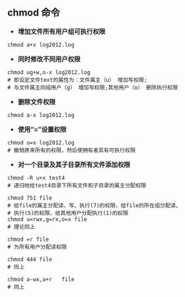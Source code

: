 ## chmod 命令

- **增加文件所有用户组可执行权限**

```shell
chmod a+x log2012.log
```

- **同时修改不同用户权限**

```shell
chmod ug+w,o-x log2012.log
# 即设定文件text的属性为：文件属主（u） 增加写权限;
# 与文件属主同组用户（g） 增加写权限;其他用户（o） 删除执行权限
```

- **删除文件权限**

```shell
chmod a-x log2012.log
```

- **使用“=”设置权限** 

```shell
chmod u=x log2012.log
# 撤销原来所有的权限，然后使拥有者具有可执行权限 
```

- **对一个目录及其子目录所有文件添加权限** 

```shell
chmod -R u+x test4
# 递归地给test4目录下所有文件和子目录的属主分配权限 
```

```shell
chmod 751 file   
# 给file的属主分配读、写、执行(7)的权限，给file的所在组分配读、
# 执行(5)的权限，给其他用户分配执行(1)的权限
chmod u=rwx,g=rx,o=x file 
# 理论同上

chmod =r file 
# 为所有用户分配读权限

chmod 444 file 
# 同上

chmod a-wx,a+r   file
# 同上
```
